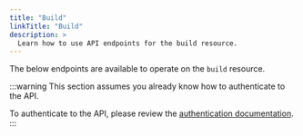 ```yaml
---
title: "Build"
linkTitle: "Build"
description: >
  Learn how to use API endpoints for the build resource.
---
```


The below endpoints are available to operate on the `build` resource.

:::warning
This section assumes you already know how to authenticate to the API.

To authenticate to the API, please review the [authentication documentation](/docs/reference/api/authentication/).
:::
